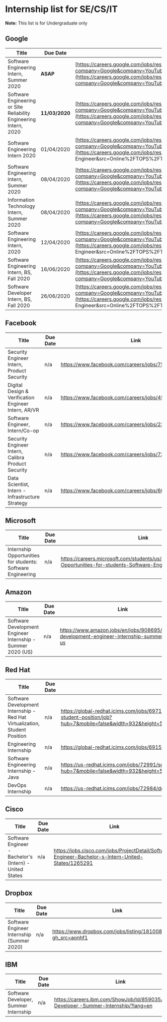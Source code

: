 # Internship list for SE/CS/IT

**Note:** This list is for Undergraduate only

## Google

| Title                                                        | Due Date       | Link                                                         |
| ------------------------------------------------------------ | -------------- | ------------------------------------------------------------ |
| Software Engineering Intern, Summer 2020                     | **ASAP**       | [https://careers.google.com/jobs/results/77731241819808454-software-engineering-intern-summer-2020/?company=Google&company=YouTube&employment_type=INTERN&jlo=en_US&q=Software%20Engineer&src=Online%2FTOPS%2FTOPS_site&utm_campaign=SWE&utm_medium=site&utm_source=TOPS](https://careers.google.com/jobs/results/77731241819808454-software-engineering-intern-summer-2020/?company=Google&company=YouTube&employment_type=INTERN&jlo=en_US&q=Software Engineer&src=Online%2FTOPS%2FTOPS_site&utm_campaign=SWE&utm_medium=site&utm_source=TOPS) |
| Software Engineering or Site Reliability Engineering Intern, 2020 | **11/03/2020** | [https://careers.google.com/jobs/results/115732771407569606-software-engineering-or-site-reliability-engineering-intern-2020/?company=Google&company=YouTube&employment_type=INTERN&jlo=en_US&q=Software%20Engineer&src=Online%2FTOPS%2FTOPS_site&utm_campaign=SWE&utm_medium=site&utm_source=TOPS](https://careers.google.com/jobs/results/115732771407569606-software-engineering-or-site-reliability-engineering-intern-2020/?company=Google&company=YouTube&employment_type=INTERN&jlo=en_US&q=Software Engineer&src=Online%2FTOPS%2FTOPS_site&utm_campaign=SWE&utm_medium=site&utm_source=TOPS) |
| Software Engineering Intern 2020                             | 01/04/2020     | [https://careers.google.com/jobs/results/98081896488936134-software-engineering-intern-2020/?company=Google&company=YouTube&employment_type=INTERN&jlo=en_US&q=Software%20Engineer&src=Online%2FTOPS%2FTOPS_site&utm_campaign=SWE&utm_medium=site&utm_source=TOPS](https://careers.google.com/jobs/results/98081896488936134-software-engineering-intern-2020/?company=Google&company=YouTube&employment_type=INTERN&jlo=en_US&q=Software Engineer&src=Online%2FTOPS%2FTOPS_site&utm_campaign=SWE&utm_medium=site&utm_source=TOPS) |
| Software Engineering Intern, Summer 2020                     | 08/04/2020     | [https://careers.google.com/jobs/results/87170301378339526-software-engineering-intern-summer-2020/?company=Google&company=YouTube&employment_type=INTERN&jlo=en_US&q=Software%20Engineer&src=Online%2FTOPS%2FTOPS_site&utm_campaign=SWE&utm_medium=site&utm_source=TOPS](https://careers.google.com/jobs/results/87170301378339526-software-engineering-intern-summer-2020/?company=Google&company=YouTube&employment_type=INTERN&jlo=en_US&q=Software Engineer&src=Online%2FTOPS%2FTOPS_site&utm_campaign=SWE&utm_medium=site&utm_source=TOPS) |
| Information Technology Intern, Summer 2020                   | 08/04/2020     | [https://careers.google.com/jobs/results/120419533002285766-information-technology-intern-summer-2020/?company=Google&company=YouTube&employment_type=INTERN&jlo=en_US&q=Software%20Engineer&src=Online%2FTOPS%2FTOPS_site&utm_campaign=SWE&utm_medium=site&utm_source=TOPS](https://careers.google.com/jobs/results/120419533002285766-information-technology-intern-summer-2020/?company=Google&company=YouTube&employment_type=INTERN&jlo=en_US&q=Software Engineer&src=Online%2FTOPS%2FTOPS_site&utm_campaign=SWE&utm_medium=site&utm_source=TOPS) |
| Software Engineering Intern, 2020                            | 12/04/2020     | [https://careers.google.com/jobs/results/95357181877985990-software-engineering-intern-2020/?company=Google&company=YouTube&employment_type=INTERN&jlo=en_US&q=Software%20Engineer&src=Online%2FTOPS%2FTOPS_site&utm_campaign=SWE&utm_medium=site&utm_source=TOPS](https://careers.google.com/jobs/results/95357181877985990-software-engineering-intern-2020/?company=Google&company=YouTube&employment_type=INTERN&jlo=en_US&q=Software Engineer&src=Online%2FTOPS%2FTOPS_site&utm_campaign=SWE&utm_medium=site&utm_source=TOPS) |
| Software Engineering Intern, BS, Fall 2020                   | 16/06/2020     | [https://careers.google.com/jobs/results/107760219573887686-software-engineering-intern-bs-fall-2020/?company=Google&company=YouTube&employment_type=INTERN&jlo=en_US&q=Software%20Engineer&src=Online%2FTOPS%2FTOPS_site&utm_campaign=SWE&utm_medium=site&utm_source=TOPS](https://careers.google.com/jobs/results/107760219573887686-software-engineering-intern-bs-fall-2020/?company=Google&company=YouTube&employment_type=INTERN&jlo=en_US&q=Software Engineer&src=Online%2FTOPS%2FTOPS_site&utm_campaign=SWE&utm_medium=site&utm_source=TOPS) |
| Software Developer Intern, BS, Fall 2020                     | 26/06/2020     | [https://careers.google.com/jobs/results/97260141226664646-software-developer-intern-bs-fall-2020/?company=Google&company=YouTube&employment_type=INTERN&jlo=en_US&q=Software%20Engineer&src=Online%2FTOPS%2FTOPS_site&utm_campaign=SWE&utm_medium=site&utm_source=TOPS](https://careers.google.com/jobs/results/97260141226664646-software-developer-intern-bs-fall-2020/?company=Google&company=YouTube&employment_type=INTERN&jlo=en_US&q=Software Engineer&src=Online%2FTOPS%2FTOPS_site&utm_campaign=SWE&utm_medium=site&utm_source=TOPS) |

## Facebook

| Title                                                | Due Date | Link                                                    |
| ---------------------------------------------------- | -------- | ------------------------------------------------------- |
| Security Engineer Intern, Product Security           | n/a      | https://www.facebook.com/careers/jobs/757943164664702/  |
| Digital Design & Verification Engineer Intern, AR/VR | n/a      | https://www.facebook.com/careers/jobs/456606574977296/  |
| Software Engineer, Intern/Co-op                      | n/a      | https://www.facebook.com/careers/jobs/2350871135127906/ |
| Security Engineer Intern, Calibra Product Security   | n/a      | https://www.facebook.com/careers/jobs/734725076997105/  |
| Data Scientist, Intern - Infrastructure Strategy     | n/a      | https://www.facebook.com/careers/jobs/600903563990323/  |

## Microsoft

| Title                                                       | Due Date | Link                                                         |
| ----------------------------------------------------------- | -------- | ------------------------------------------------------------ |
| Internship Opportunities for students: Software Engineering | n/a      | https://careers.microsoft.com/students/us/en/job/787358/Internship-Opportunities-for-students-Software-Engineering |

## Amazon

| Title                                                       | Due Date | Link                                                         |
| ----------------------------------------------------------- | -------- | ------------------------------------------------------------ |
| Software Development Engineer Internship - Summer 2020 (US) | n/a      | https://www.amazon.jobs/en/jobs/908695/software-development-engineer-internship-summer-2020-us |

## Red Hat

| Title                                                        | Due Date | Link                                                         |
| ------------------------------------------------------------ | -------- | ------------------------------------------------------------ |
| Software Development Internship - Red Hat Virtualization, Student Position | n/a      | https://global-redhat.icims.com/jobs/69710/software-development-internship---red-hat-virtualization%2c-student-position/job?hub=7&mobile=false&width=932&height=500&bga=true&needsRedirect=false&jan1offset=660&jun1offset=600 |
| Engineering Internship                                       | n/a      | https://global-redhat.icims.com/jobs/69155/engineering-internship/job?hub=7 |
| Software Engineering Internship - Java                       | n/a      | https://us-redhat.icims.com/jobs/72991/software-engineering-internship---java/job?hub=7&mobile=false&width=932&height=500&bga=true&needsRedirect=false&jan1offset=660&jun1offset=600 |
| DevOps Internship                                            | n/a      | https://us-redhat.icims.com/jobs/72984/devops-internship/job?hub=7 |

## Cisco

| Title                                                   | Due Date | Link                                                         |
| ------------------------------------------------------- | -------- | ------------------------------------------------------------ |
| Software Engineer - Bachelor's (Intern) - United States | n/a      | https://jobs.cisco.com/jobs/ProjectDetail/Software-Engineer-Bachelor-s-Intern-United-States/1265291 |

## Dropbox

| Title                                      | Due Date | Link                                                         |
| ------------------------------------------ | -------- | ------------------------------------------------------------ |
| Software Engineer Internship (Summer 2020) | n/a      | https://www.dropbox.com/jobs/listing/1810089/apply?gh_src=aonhf1 |

## IBM

| Title                                 | Due Date | Link                                                         |
| ------------------------------------- | -------- | ------------------------------------------------------------ |
| Software Developer, Summer Internship | n/a      | https://careers.ibm.com/ShowJob/Id/859035/Software-Developer,-Summer-Internship/?lang=en |

